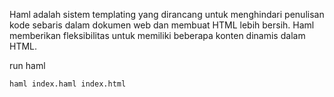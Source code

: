 Haml adalah sistem templating yang dirancang untuk menghindari penulisan kode sebaris dalam dokumen web dan membuat HTML lebih bersih. Haml memberikan fleksibilitas untuk memiliki beberapa konten dinamis dalam HTML.

run haml
```
haml index.haml index.html
```